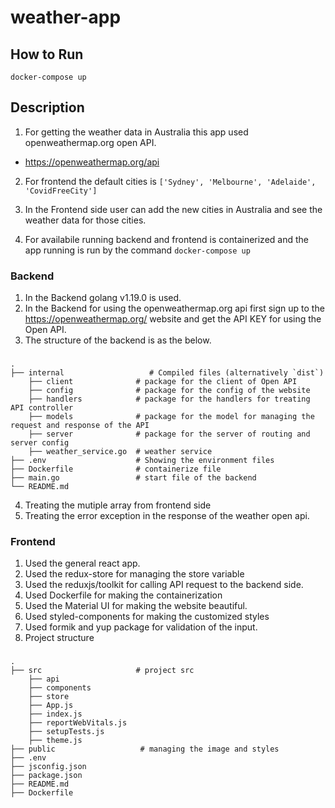 # weather-app

## How to Run

```
docker-compose up
```

## Description

1. For getting the weather data in Australia this app used openweathermap.org open API.

-   https://openweathermap.org/api

2. For frontend the default cities is `['Sydney', 'Melbourne', 'Adelaide', 'CovidFreeCity']`

3. In the Frontend side user can add the new cities in Australia and see the weather data for those cities.

4. For availabile running backend and frontend is containerized and the app running is run by the command `docker-compose up`

### Backend

1. In the Backend golang v1.19.0 is used.
2. In the Backend for using the openweathermap.org api first sign up to the https://openweathermap.org/ website and get the API KEY for using the Open API.
3. The structure of the backend is as the below.

###

    .
    ├── internal                   # Compiled files (alternatively `dist`)
        ├── client              # package for the client of Open API
        ├── config              # package for the config of the website
        ├── handlers            # package for the handlers for treating API controller
        ├── models              # package for the model for managing the request and response of the API
        ├── server              # package for the server of routing and server config
        ├── weather_service.go  # weather service
    ├── .env                    # Showing the environment files
    ├── Dockerfile              # containerize file
    ├── main.go                 # start file of the backend
    └── README.md

4. Treating the mutiple array from frontend side
5. Treating the error exception in the response of the weather open api.

### Frontend

1. Used the general react app.
2. Used the redux-store for managing the store variable
3. Used the reduxjs/toolkit for calling API request to the backend side.
4. Used Dockerfile for making the containerization
5. Used the Material UI for making the website beautiful.
6. Used styled-components for making the customized styles
7. Used formik and yup package for validation of the input.
8. Project structure

###

    .
    ├── src                     # project src
        ├── api
        ├── components
        ├── store
        ├── App.js
        ├── index.js
        ├── reportWebVitals.js
        ├── setupTests.js
        ├── theme.js
    ├── public                   # managing the image and styles
    ├── .env
    ├── jsconfig.json
    ├── package.json
    ├── README.md
    ├── Dockerfile
